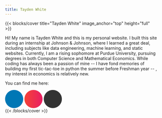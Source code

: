 ```yaml
---
title: Tayden White
---
```


<head>
  <style>
    .btn-social {
      background-color: #ff0000; /* YouTube red */
      color: #fff; /* White text */
      width: 60px; /* Increased button size */
      height: 60px; /* Increased button size */
      font-size: 28px; /* Increased icon size */
      border-radius: 50%;
      display: inline-flex;
      align-items: center;
      justify-content: center;
      transition: all 0.3s ease;
    }
    .btn-social.btn-linkedin {  /* Target LinkedIn button */
      background-color: #0077b5; /* LinkedIn blue */
      color: #fff; /* White text */
    }
    .btn-social.btn-instagram {
      background: linear-gradient(to right, #f44336, #e91e63); /* Purple to orange gradient */
      color: #fff; /* White text */
    }
    .btn-social.btn-github {
      background-color: #333; /* GitHub dark gray */
      color: #fff; /* White text */
    }
    .btn-social:hover {
      background-color: white; 
      color: #e00000;
    }
  </style>
</head>

{{< blocks/cover title="Tayden White" image_anchor="top" height="full" >}}
<p class="lead mt-5">Hi! My name is Tayden White and this is my personal website. I built this site during an internship at Johnson & Johnson, where I learned a great deal, including subjects like data engineering, machine learning, and static websites. Currently, I am a rising sophomore at Purdue University, pursuing degrees in both Computer Science and Mathematical Economics. While coding has always been a passion of mine -- I have fond memories of building my first tic-tac-toe in python the summer before Freshman year -- , my interest in economics is relatively new.</p>

<p>You can find me here:</p>

<div class="container">
  <div class="row">
    <div class="col-lg-8 mx-auto text-center">
      <a class="btn btn-lg btn-social me-3 mb-4 btn-linkedin" href="https://www.linkedin.com/in/tayden-white/" target="_blank">
        <i class="fab fa-linkedin-in"></i>
      </a>
      <a class="btn btn-lg btn-social me-3 mb-4 btn-instagram" href="https://www.instagram.com/tayden_white/" target="_blank">
        <i class="fab fa-instagram"></i>
      </a>
      <a class="btn btn-lg btn-social me-3 mb-4 btn-github" href="https://github.com/TaydenWhite/" target="_blank">
        <i class="fab fa-github"></i>
      </a>
    </div>
  </div>
</div>
{{< /blocks/cover >}}